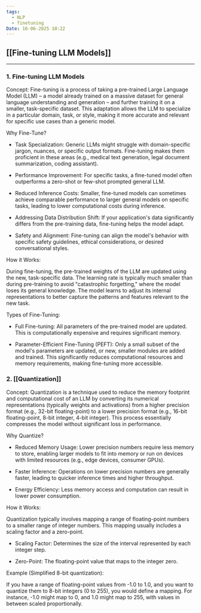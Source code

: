 ```yaml
---
tags:
  - NLP
  - finetuning
Date: 16-06-2025 10:22
---
```


## [[Fine-tuning LLM Models]]

---

### 1. Fine-tuning LLM Models

Concept: Fine-tuning is a process of taking a pre-trained Large Language Model (LLM) – a model already trained on a massive dataset for general language understanding and generation – and further training it on a smaller, task-specific dataset. This adaptation allows the LLM to specialize in a particular domain, task, or style, making it more accurate and relevant for specific use cases than a generic model.

Why Fine-Tune?

- Task Specialization: Generic LLMs might struggle with domain-specific jargon, nuances, or specific output formats. Fine-tuning makes them proficient in these areas (e.g., medical text generation, legal document summarization, coding assistant).
    
- Performance Improvement: For specific tasks, a fine-tuned model often outperforms a zero-shot or few-shot prompted general LLM.
    
- Reduced Inference Costs: Smaller, fine-tuned models can sometimes achieve comparable performance to larger general models on specific tasks, leading to lower computational costs during inference.
    
- Addressing Data Distribution Shift: If your application's data significantly differs from the pre-training data, fine-tuning helps the model adapt.
    
- Safety and Alignment: Fine-tuning can align the model's behavior with specific safety guidelines, ethical considerations, or desired conversational styles.
    

How it Works:

During fine-tuning, the pre-trained weights of the LLM are updated using the new, task-specific data. The learning rate is typically much smaller than during pre-training to avoid "catastrophic forgetting," where the model loses its general knowledge. The model learns to adjust its internal representations to better capture the patterns and features relevant to the new task.

Types of Fine-Tuning:

- Full Fine-tuning: All parameters of the pre-trained model are updated. This is computationally expensive and requires significant memory.
    
- Parameter-Efficient Fine-Tuning (PEFT): Only a small subset of the model's parameters are updated, or new, smaller modules are added and trained. This significantly reduces computational resources and memory requirements, making fine-tuning more accessible.
    

### 2. [[Quantization]]

Concept: Quantization is a technique used to reduce the memory footprint and computational cost of an LLM by converting its numerical representations (typically weights and activations) from a higher precision format (e.g., 32-bit floating-point) to a lower precision format (e.g., 16-bit floating-point, 8-bit integer, 4-bit integer). This process essentially compresses the model without significant loss in performance.

Why Quantize?

- Reduced Memory Usage: Lower precision numbers require less memory to store, enabling larger models to fit into memory or run on devices with limited resources (e.g., edge devices, consumer GPUs).
    
- Faster Inference: Operations on lower precision numbers are generally faster, leading to quicker inference times and higher throughput.
    
- Energy Efficiency: Less memory access and computation can result in lower power consumption.
    

How it Works:

Quantization typically involves mapping a range of floating-point numbers to a smaller range of integer numbers. This mapping usually includes a scaling factor and a zero-point.

- Scaling Factor: Determines the size of the interval represented by each integer step.
    
- Zero-Point: The floating-point value that maps to the integer zero.
    

Example (Simplified 8-bit quantization):

If you have a range of floating-point values from -1.0 to 1.0, and you want to quantize them to 8-bit integers (0 to 255), you would define a mapping. For instance, -1.0 might map to 0, and 1.0 might map to 255, with values in between scaled proportionally.

 
